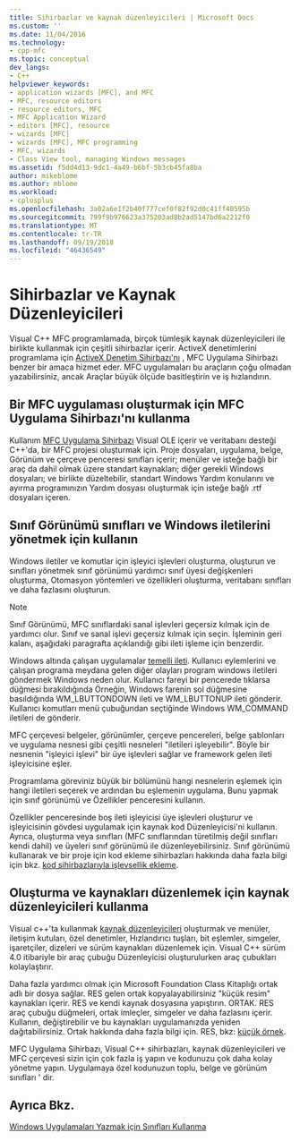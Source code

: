 ```yaml
---
title: Sihirbazlar ve kaynak düzenleyicileri | Microsoft Docs
ms.custom: ''
ms.date: 11/04/2016
ms.technology:
- cpp-mfc
ms.topic: conceptual
dev_langs:
- C++
helpviewer_keywords:
- application wizards [MFC], and MFC
- MFC, resource editors
- resource editors, MFC
- MFC Application Wizard
- editors [MFC], resource
- wizards [MFC]
- wizards [MFC], MFC programming
- MFC, wizards
- Class View tool, managing Windows messages
ms.assetid: f5dd4d13-9dc1-4a49-b6bf-5b3cb45fa8ba
author: mikeblome
ms.author: mblome
ms.workload:
- cplusplus
ms.openlocfilehash: 3a02a6e1f2b40f777cef0f82f92d0c41ff40595b
ms.sourcegitcommit: 799f9b976623a375203ad8b2ad5147bd6a2212f0
ms.translationtype: MT
ms.contentlocale: tr-TR
ms.lasthandoff: 09/19/2018
ms.locfileid: "46436549"
---
```

# <a name="wizards-and-the-resource-editors"></a>Sihirbazlar ve Kaynak Düzenleyicileri

Visual C++ MFC programlamada, birçok tümleşik kaynak düzenleyicileri ile birlikte kullanmak için çeşitli sihirbazlar içerir. ActiveX denetimlerini programlama için [ActiveX Denetim Sihirbazı'nı](../mfc/reference/mfc-activex-control-wizard.md) , MFC Uygulama Sihirbazı benzer bir amaca hizmet eder. MFC uygulamaları bu araçların çoğu olmadan yazabilirsiniz, ancak Araçlar büyük ölçüde basitleştirin ve iş hızlandırın.

##  <a name="_core_use_appwizard_to_create_an_mfc_application"></a> Bir MFC uygulaması oluşturmak için MFC Uygulama Sihirbazı'nı kullanma

Kullanım [MFC Uygulama Sihirbazı](../mfc/reference/mfc-application-wizard.md) Visual OLE içerir ve veritabanı desteği C++'da, bir MFC projesi oluşturmak için. Proje dosyaları, uygulama, belge, Görünüm ve çerçeve penceresi sınıfları içerir; menüler ve isteğe bağlı bir araç da dahil olmak üzere standart kaynakları; diğer gerekli Windows dosyaları; ve birlikte düzeltebilir, standart Windows Yardım konularını ve ayırma programınızın Yardım dosyası oluşturmak için isteğe bağlı .rtf dosyaları içeren.

##  <a name="_core_use_classwizard_to_manage_classes_and_windows_messages"></a> Sınıf Görünümü sınıfları ve Windows iletilerini yönetmek için kullanın

Windows iletiler ve komutlar için işleyici işlevleri oluşturma, oluşturun ve sınıfları yönetmek sınıf görünümü yardımcı sınıf üyesi değişkenleri oluşturma, Otomasyon yöntemleri ve özellikleri oluşturma, veritabanı sınıfları ve daha fazlasını oluşturun.

> [!NOTE]
>  Sınıf Görünümü, MFC sınıflardaki sanal işlevleri geçersiz kılmak için de yardımcı olur. Sınıf ve sanal işlevi geçersiz kılmak için seçin. İşleminin geri kalanı, aşağıdaki paragrafta açıklandığı gibi ileti işleme için benzerdir.

Windows altında çalışan uygulamalar [temelli ileti](../mfc/message-handling-and-mapping.md). Kullanıcı eylemlerini ve çalışan programa meydana gelen diğer olayları program windows iletileri göndermek Windows neden olur. Kullanıcı fareyi bir pencerede tıklarsa düğmesi bırakıldığında Örneğin, Windows farenin sol düğmesine basıldığında WM_LBUTTONDOWN ileti ve WM_LBUTTONUP ileti gönderir. Kullanıcı komutları menü çubuğundan seçtiğinde Windows WM_COMMAND iletileri de gönderir.

MFC çerçevesi belgeler, görünümler, çerçeve pencereleri, belge şablonları ve uygulama nesnesi gibi çeşitli nesneleri "iletileri işleyebilir". Böyle bir nesnenin "işleyici işlevi" bir üye işlevleri sağlar ve framework gelen ileti işleyicisine eşler.

Programlama göreviniz büyük bir bölümünü hangi nesnelerin eşlemek için hangi iletileri seçerek ve ardından bu eşlemenin uygulama. Bunu yapmak için sınıf görünümü ve Özellikler penceresini kullanın.

Özellikler penceresinde boş ileti işleyicisi üye işlevleri oluşturur ve işleyicisinin gövdesi uygulamak için kaynak kod Düzenleyicisi'ni kullanın. Ayrıca, oluşturma veya sınıfları (MFC sınıflarından türetilmiş değil sınıfları kendi dahil) ve üyeleri sınıf görünümü ile düzenleyebilirsiniz. Sınıf görünümü kullanarak ve bir proje için kod ekleme sihirbazları hakkında daha fazla bilgi için bkz. [kod sihirbazlarıyla işlevsellik ekleme](../ide/adding-functionality-with-code-wizards-cpp.md).

##  <a name="_core_use_the_resource_editors_to_create_and_edit_resources"></a> Oluşturma ve kaynakları düzenlemek için kaynak düzenleyicileri kullanma

Visual c++'ta kullanmak [kaynak düzenleyicileri](../windows/resource-editors.md) oluşturmak ve menüler, iletişim kutuları, özel denetimler, Hızlandırıcı tuşları, bit eşlemler, simgeler, işaretçiler, dizeleri ve sürüm kaynakları düzenlemek için. Visual C++ sürüm 4.0 itibariyle bir araç çubuğu Düzenleyicisi oluşturulurken araç çubukları kolaylaştırır.

Daha fazla yardımcı olmak için Microsoft Foundation Class Kitaplığı ortak adlı bir dosya sağlar. RES gelen ortak kopyalayabilirsiniz "küçük resim" kaynakları içerir. RES ve kendi kaynak dosyasına yapıştırın. ORTAK. RES araç çubuğu düğmeleri, ortak imleçler, simgeler ve daha fazlasını içerir. Kullanın, değiştirebilir ve bu kaynakları uygulamanızda yeniden dağıtabilirsiniz. Ortak hakkında daha fazla bilgi için. RES, bkz: [küçük örnek](../visual-cpp-samples.md).

MFC Uygulama Sihirbazı, Visual C++ sihirbazları, kaynak düzenleyicileri ve MFC çerçevesi sizin için çok fazla iş yapın ve kodunuzu çok daha kolay yönetme yapın. Uygulamaya özel kodunuzun toplu, belge ve görünüm sınıfları ' dir.

## <a name="see-also"></a>Ayrıca Bkz.

[Windows Uygulamaları Yazmak için Sınıfları Kullanma](../mfc/using-the-classes-to-write-applications-for-windows.md)
